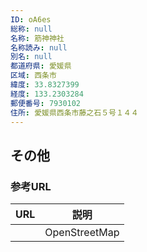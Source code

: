 ```yaml
---
ID: oA6es
総称: null
名称: 筋神神社
名称読み: null
別名: null
都道府県: 愛媛県
区域: 西条市
緯度: 33.8327399
経度: 133.2303284
郵便番号: 7930102
住所: 愛媛県西条市藤之石５号１４４
---
```


## その他

### 参考URL

| URL | 説明          |
| --- | ------------- |
|     | OpenStreetMap |
